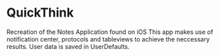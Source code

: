 # QuickThink
Recreation of the Notes Application found on iOS
This app makes use of notification center, protocols and tableviews to achieve the neccessary results. User data is saved in UserDefaults.
